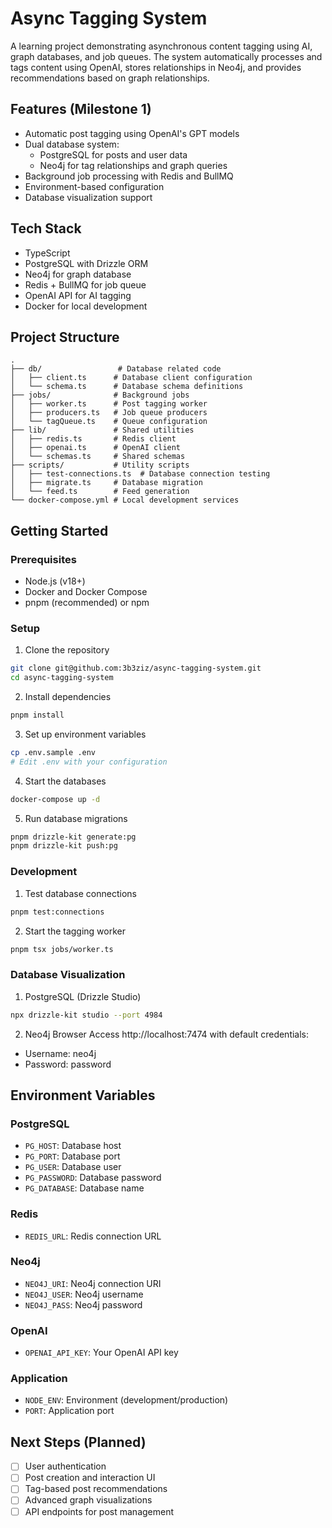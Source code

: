 # Async Tagging System

A learning project demonstrating asynchronous content tagging using AI, graph databases, and job queues. The system automatically processes and tags content using OpenAI, stores relationships in Neo4j, and provides recommendations based on graph relationships.

## Features (Milestone 1)
- Automatic post tagging using OpenAI's GPT models
- Dual database system:
  - PostgreSQL for posts and user data
  - Neo4j for tag relationships and graph queries
- Background job processing with Redis and BullMQ
- Environment-based configuration
- Database visualization support

## Tech Stack
- TypeScript
- PostgreSQL with Drizzle ORM
- Neo4j for graph database
- Redis + BullMQ for job queue
- OpenAI API for AI tagging
- Docker for local development

## Project Structure
```
.
├── db/                 # Database related code
│   ├── client.ts      # Database client configuration
│   └── schema.ts      # Database schema definitions
├── jobs/              # Background jobs
│   ├── worker.ts      # Post tagging worker
│   ├── producers.ts   # Job queue producers
│   └── tagQueue.ts    # Queue configuration
├── lib/               # Shared utilities
│   ├── redis.ts       # Redis client
│   ├── openai.ts      # OpenAI client
│   └── schemas.ts     # Shared schemas
├── scripts/           # Utility scripts
│   ├── test-connections.ts  # Database connection testing
│   ├── migrate.ts     # Database migration
│   └── feed.ts        # Feed generation
└── docker-compose.yml # Local development services
```

## Getting Started

### Prerequisites
- Node.js (v18+)
- Docker and Docker Compose
- pnpm (recommended) or npm

### Setup

1. Clone the repository
```bash
git clone git@github.com:3b3ziz/async-tagging-system.git
cd async-tagging-system
```

2. Install dependencies
```bash
pnpm install
```

3. Set up environment variables
```bash
cp .env.sample .env
# Edit .env with your configuration
```

4. Start the databases
```bash
docker-compose up -d
```

5. Run database migrations
```bash
pnpm drizzle-kit generate:pg
pnpm drizzle-kit push:pg
```

### Development

1. Test database connections
```bash
pnpm test:connections
```

2. Start the tagging worker
```bash
pnpm tsx jobs/worker.ts
```

### Database Visualization

1. PostgreSQL (Drizzle Studio)
```bash
npx drizzle-kit studio --port 4984
```

2. Neo4j Browser
Access http://localhost:7474 with default credentials:
- Username: neo4j
- Password: password

## Environment Variables

### PostgreSQL
- `PG_HOST`: Database host
- `PG_PORT`: Database port
- `PG_USER`: Database user
- `PG_PASSWORD`: Database password
- `PG_DATABASE`: Database name

### Redis
- `REDIS_URL`: Redis connection URL

### Neo4j
- `NEO4J_URI`: Neo4j connection URI
- `NEO4J_USER`: Neo4j username
- `NEO4J_PASS`: Neo4j password

### OpenAI
- `OPENAI_API_KEY`: Your OpenAI API key

### Application
- `NODE_ENV`: Environment (development/production)
- `PORT`: Application port

## Next Steps (Planned)
- [ ] User authentication
- [ ] Post creation and interaction UI
- [ ] Tag-based post recommendations
- [ ] Advanced graph visualizations
- [ ] API endpoints for post management
